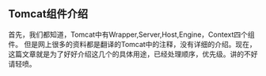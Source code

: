 Tomcat组件介绍
---

首先，我们都知道，Tomcat中有Wrapper,Server,Host,Engine，Context四个组件。
但是网上很多的资料都是翻译的Tomcat中的注释，没有详细的介绍。现在，这篇文章就是为了好好介绍这几个的具体用途，已经处理顺序，优先级。讲的不好请轻喷。